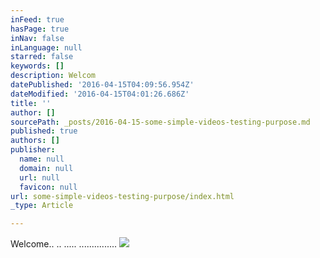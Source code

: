 ```yaml
---
inFeed: true
hasPage: true
inNav: false
inLanguage: null
starred: false
keywords: []
description: Welcom
datePublished: '2016-04-15T04:09:56.954Z'
dateModified: '2016-04-15T04:01:26.686Z'
title: ''
author: []
sourcePath: _posts/2016-04-15-some-simple-videos-testing-purpose.md
published: true
authors: []
publisher:
  name: null
  domain: null
  url: null
  favicon: null
url: some-simple-videos-testing-purpose/index.html
_type: Article

---
```

Welcome..   .. ..... ...............
![](https://the-grid-user-content.s3-us-west-2.amazonaws.com/3660d40b-f7f9-4eb3-9f82-e9dde7002d8b.png)